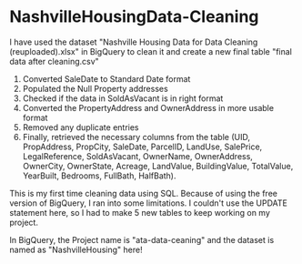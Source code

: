 # NashvilleHousingData-Cleaning
I have used the dataset "Nashville Housing Data for Data Cleaning (reuploaded).xlsx" in BigQuery to clean it and create a new final table "final data after cleaning.csv"

1. Converted SaleDate to Standard Date format
2. Populated the Null Property addresses
3. Checked if the data in SoldAsVacant is in right format
4. Converted the PropertyAddress and OwnerAddress in more usable format
5. Removed any duplicate entries
6. Finally, retrieved the necessary columns from the table (UID, PropAddress, PropCity, SaleDate, ParcelID, LandUse, SalePrice, LegalReference, SoldAsVacant, OwnerName, OwnerAddress, OwnerCity, OwnerState, Acreage, LandValue, BuildingValue, TotalValue, YearBuilt, Bedrooms, FullBath, HalfBath).

This is my first time cleaning data using SQL. Because of using the free version of BigQuery, I ran into some limitations. I couldn't use the UPDATE statement here, so I had to make 5 new tables to keep working on my project.

In BigQuery, the Project name is "ata-data-ceaning" and the dataset is named as "NashvilleHousing" here!
